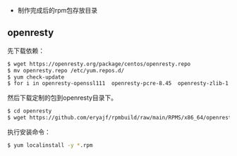 - 制作完成后的rpm包存放目录

## openresty

先下载依赖：

```sh
$ wget https://openresty.org/package/centos/openresty.repo
$ mv openresty.repo /etc/yum.repos.d/
$ yum check-update
$ for i in openresty-openssl111  openresty-pcre-8.45  openresty-zlib-1.2.13;do repotrack $i -p openresty;done
```

然后下载定制的包到openresty目录下。

```sh
$ cd openresty
$ wget https://github.com/eryajf/rpmbuild/raw/main/RPMS/x86_64/openresty-1.19.9.1-1.eryajf.el7.x86_64.rpm
```

执行安装命令：

```sh
$ yum localinstall -y *.rpm
```
